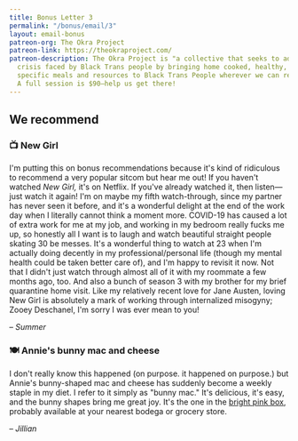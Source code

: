 ```yaml
---
title: Bonus Letter 3
permalink: "/bonus/email/3"
layout: email-bonus
patreon-org: The Okra Project
patreon-link: https://theokraproject.com/
patreon-description: The Okra Project is "a collective that seeks to address the global
  crisis faced by Black Trans people by bringing home cooked, healthy, and culturally
  specific meals and resources to Black Trans People wherever we can reach them."
  A full session is $90—help us get there!
---
```


## We recommend

### 📺 New Girl

I'm putting this on bonus recommendations because it's kind of ridiculous to recommend a very popular sitcom but hear me out! If you haven't watched *New Girl,* it's on Netflix. If you've already watched it, then listen—just watch it again! I'm on maybe my fifth watch-through, since my partner has never seen it before, and it's a wonderful delight at the end of the work day when I literally cannot think a moment more. COVID-19 has caused a lot of extra work for me at my job, and working in my bedroom really fucks me up, so honestly all I want is to laugh and watch beautiful straight people skating 30 be messes. It's a wonderful thing to watch at 23 when I'm actually doing decently in my professional/personal life (though my mental health could be taken better care of), and I'm happy to revisit it now. Not that I didn't just watch through almost all of it with my roommate a few months ago, too. And also a bunch of season 3 with my brother for my brief quarantine home visit. Like my relatively recent love for Jane Austen, loving New Girl is absolutely a mark of working through internalized misogyny; Zooey Deschanel, I'm sorry I was ever mean to you!

– *Summer*

### 🍽️ Annie's bunny mac and cheese

I don't really know this happened (on purpose. it happened on purpose.) but Annie's bunny-shaped mac and cheese has suddenly become a weekly staple in my diet. I refer to it simply as "bunny mac." It's delicious, it's easy, and the bunny shapes bring me great joy. It's the one in the [bright pink box](https://www.annies.com/product/bunny-pasta-with-yummy-cheese-mac-cheese/), probably available at your nearest bodega or grocery store.

– *Jillian*
